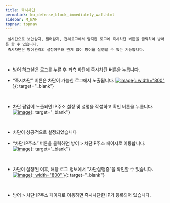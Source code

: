 ```yaml
---
title: 즉시차단
permalink: ko_defense_block_immediately_waf.html
sidebar: M_WAF
topnav: topnav
---
```


     실시간으로 보안탐지, 필터탐지, 전체로그에서 탐지된 로그에 즉시차단 버튼을 클릭하여 방어를 할 수 있습니다.
     즉시차단은 방어관리의 설정여부와 관계 없이 방어를 실행할 수 있는 기능입니다.

<br />

- 방어 하고싶은 로그를 누른 후 좌측 하단에 즉시차단 버튼을 누릅니다.

- “즉시차단” 버튼은 차단이 가능한 로그에서 노출됩니다.
[![image](/docs/images/Manual/waf/defense/block/1.png){: width="800" }](/docs/images/Manual/waf/defense/block/1.png){: target="_blank"}

<br />

- 차단 팝업이 노출되면 IP주소 설정 및 설명을 작성하고 확인 버튼을 누릅니다.   
[![image](/docs/images/Manual/waf/defense/block/2.png)](/docs/images/Manual/waf/defense/block/2.png){: target="_blank"}

<br />

- 차단이 성공적으로 설정되었습니다 

- “차단 IP주소” 버튼을 클릭하면 방어 > 차단IP주소 페이지로 이동합니다.   
[![image](/docs/images/Manual/waf/defense/block/3.png)](/docs/images/Manual/waf/defense/block/3.png){: target="_blank"}

<br />

- 차단이 설정된 이후, 해당 로그 정보에서 “차단실행중”을 확인할 수 있습니다. 
[![image](/docs/images/Manual/waf/defense/block/4.png){: width="800" }](/docs/images/Manual/waf/defense/block/4.png){: target="_blank"}

<br />

- 방어 > 차단 IP주소 페이지로 이동하면 즉시차단한 IP가 등록되어 있습니다.